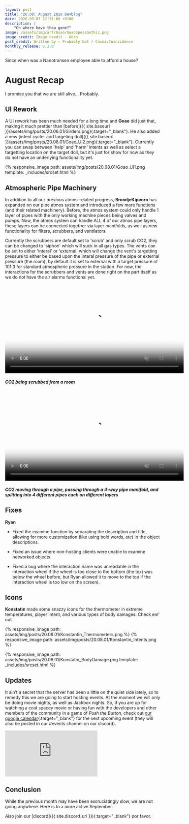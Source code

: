 ```yaml
---
layout: post
title: "20.08: August 2020 Devblog"
date: 2020-09-07 12:31:00 +0100
description: |
    "Oh where have thou gone?"
image: /assets/img/art/Goao/GoaoSpessGothic.png
image_credit: Image credit - Goao
post_credit: Written by – Probably Not / CosmicCoincidence
monthly_release: 0.3.8
---
```


Since when was a Nanotransen employee able to afford a house?

# August Recap

I promise you that we are still alive... Probably.

## UI Rework

A UI rework has been much needed for a long time and **Goao** did just that, making it much prettier than [before]({{ site.baseurl }}/assets/img/posts/20.06.01/Girders.png){:target="_blank"}. He also added a new [intent cycler and targeting doll]({{ site.baseurl }}/assets/img/posts/20.08.01/Goao_UI2.png){:target="_blank"}. Currently you can swap between 'help' and 'harm' intents as well as select a targetting location on the target doll, but it's just for show for now as they do not have an underlying functionality yet.

{% responsive_image path: assets/img/posts/20.08.01/Goao_UI1.png template: _includes/srcset.html %}

## Atmospheric Pipe Machinery

In addition to all our previous atmos-related progress, **BroodjeKipcorn** has expanded on our pipe atmos system and introduced a few more functions (and their related machinery). Before, the atmos system could only handle 1 layer of pipes with the only working machine pieces being valves and pumps. Now, the atmos system can handle ALL 4 of our atmos pipe layers, these layers can be connected together via layer manifolds, as well as new functionality for filters, scrubbers, and ventilators.

Currently the scrubbers are default set to 'scrub' and only scrub CO2, they can be changed to 'siphon' which will suck in all gas types. The vents can be set to either 'interal' or 'external' which will change the vent's targetting pressure to either be based upon the interal pressure of the pipe or external pressure (the room), by default it is set to external with a target pressure of 101.3 for standard atmospheric pressure in the station. For now, the interactions for the scrubbers and vents are done right on the part itself as we do not have the air alarms functional yet.

<div>
  <video controls muted poster="{{ site.baseurl }}/assets/img/posts/20.08.01/BroodjePipeAtmos1.png" width="580px">
    <source src="{{ site.baseurl }}/assets/img/posts/20.08.01/BroodjePipeAtmos1.webm" type="video/webm">
    <source src="{{ site.baseurl }}/assets/img/posts/20.08.01/BroodjePipeAtmos1.mp4" type="video/mp4">
  </video>
  <h5><i>CO2 being scrubbed from a room</i></h5>
</div>

<div>
  <video controls muted poster="{{ site.baseurl }}/assets/img/posts/20.08.01/BroodjePipeAtmos2.png" width="580px">
    <source src="{{ site.baseurl }}/assets/img/posts/20.08.01/BroodjePipeAtmos2.webm" type="video/webm">
    <source src="{{ site.baseurl }}/assets/img/posts/20.08.01/BroodjePipeAtmos2.mp4" type="video/mp4">
  </video>
  <h5><i>CO2 moving through a pipe, passing through a 4-way pipe manifold, and splitting into 4 different pipes each on different layers</i></h5>
</div>

## Fixes

**Ryan**

- Fixed the examine function by separating the description and title, allowing for more customization (like using bold words, etc) in the object descriptions.

- Fixed an issue where non-hosting clients were unable to examine networked objects.

- Fixed a bug where the interaction name was unreadable in the interaction wheel if the wheel is too close to the bottom (the text was below the wheel before, but Ryan allowed it to move to the top if the interaction wheel is too low on the screen).

## Icons

**Konstatin** made some snazzy icons for the thermometer in extreme temperatures, player intent, and various types of body damages. Check em’ out.

<div class='horizontal-2' markdown='1'>
  {% responsive_image path: assets/img/posts/20.08.01/Konstantin_Thermometers.png %}
  {% responsive_image path: assets/img/posts/20.08.01/Konstantin_Intents.png %}
</div>

{% responsive_image path: assets/img/posts/20.08.01/Konstatin_BodyDamage.png template: _includes/srcset.html %}

## Updates

It ain’t a secret that the server has been a little on the quiet side lately, so to remedy this we are going to start hosting events. At the moment we will only be doing movie nights, as well as Jackbox nights. So, if you are up for watching a cool spacey movie or having fun with the developers and other members of the community in a game of *Push the Button*, check out [our google calendar](https://calendar.google.com/calendar/u/2/r?tab=oc&pli=1){:target="_blank"} for the next upcoming event (they will also be posted in our #events channel on our discord).

<iframe src="https://calendar.google.com/calendar/embed?src=f7ttpb0t68tst1feejt9k02660%40group.calendar.google.com&ctz=America%2FLos_Angeles" style="border: 0" max-width="580" max-height="435" frameborder="0" scrolling="no"></iframe>

## Conclusion

While the previous month may have been excruciatingly slow, we are not going anywhere. Here is to a more active September.

Also join our [discord]({{ site.discord_url }}){:target="_blank"} por favor.